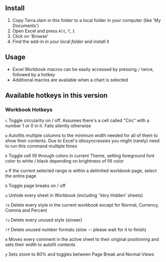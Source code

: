 ## Install

1. Copy Terra.xlam in this folder to a local folder in your computer (like 'My Documents')
2. Open Excel and press `Alt`, `T`, `I`
3. Click on 'Browse'
4. Find the add-in *in your local folder* and install it


## Usage
- Excel Workbook macros can be easily accessed by pressing `/` twice, followed by a hotkey
- Additional macros are available when a chart is selected


## Available hotkeys in this version

### Workbook Hotkeys

`c`   Toggle circularity on / off. Assumes there's a cell called "Circ" with a number
      1 or 0 in it. Fails silently otherwise

`w`   Autofits multiple columns to the minimum width needed for all of them to show their
      contents. Due to Excel's idiosyncrassies you might (rarely) need to run this command
      multiple times

`k`   Toggle cell fill through colors in current Theme, setting foreground font color to
      white / black depending on brightness of fill color

`a`   If the current selected range is within a delimited workbook page, select the entire
      page
  
`b`   Toggle page breaks on / off

`u`   Unhide every sheet in Workbook (including 'Very Hidden' sheets)

`!e`  Delete every style in the current workbook except for Normal, Currency, Comma and
      Percent
   
`!u`  Delete every unused style (slower)

`!f`  Delete unused number formats (slow -- please wait for it to finish)

`m`   Moves every comment in the active sheet to their original positioning and sets their
      width to autofit contents

`y`   Sets zoom to 80% and toggles between Page Break and Normal Views
